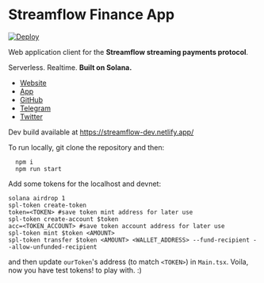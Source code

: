 # Streamflow Finance App

[![Deploy](https://github.com/Streamflow-Finance/streamflow-app/actions/workflows/gh-pages-prod.yml/badge.svg)](https://github.com/Streamflow-Finance/streamflow-app/actions/workflows/gh-pages-prod.yml)

Web application client for the **Streamflow streaming payments protocol**.

Serverless. Realtime. **Built on Solana.**

- [Website](https://streamflow.finance)
- [App](https://app.streamflow.finance)
- [GitHub](https://github.com/streamflow-finance)
- [Telegram](https://t.me/streamflow_fi)
- [Twitter](https://twitter.com/streamflow_fi)

Dev build available at https://streamflow-dev.netlify.app/

To run locally, git clone the repository and then:

```
  npm i
  npm run start
```

Add some tokens for the localhost and devnet:

```
solana airdrop 1
spl-token create-token
token=<TOKEN> #save token mint address for later use
spl-token create-account $token
acc=<TOKEN_ACCOUNT> #save token account address for later use
spl-token mint $token <AMOUNT>
spl-token transfer $token <AMOUNT> <WALLET_ADDRESS> --fund-recipient --allow-unfunded-recipient
```

and then update `ourToken`'s address (to match `<TOKEN>`) in `Main.tsx`. Voila, now you have test tokens! to play with. :)

